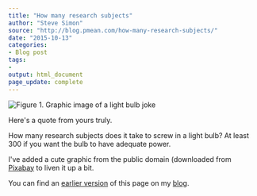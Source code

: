 ```yaml
---
title: "How many research subjects"
author: "Steve Simon"
source: "http://blog.pmean.com/how-many-research-subjects/"
date: "2015-10-13"
categories:
- Blog post
tags:
- 
output: html_document
page_update: complete
---
```


![Figure 1. Graphic image of a light bulb joke](http://www.pmean.com/new-images/15/how-many-research-subjects01.png)

<div class="notes">

Here's a quote from yours truly. 

How many research subjects does it take to screw in a light bulb? At least 300 if you want the bulb to have adequate power.

I've added a cute graphic from the public domain (downloaded from [Pixabay][pix1] to liven it up a bit.

You can find an [earlier version][sim1] of this page on my [blog][sim2].

[sim1]: http://blog.pmean.com/how-many-research-subjects/
[sim2]: http://blog.pmean.com


[pix1]: www.pixabay.com

</div>
